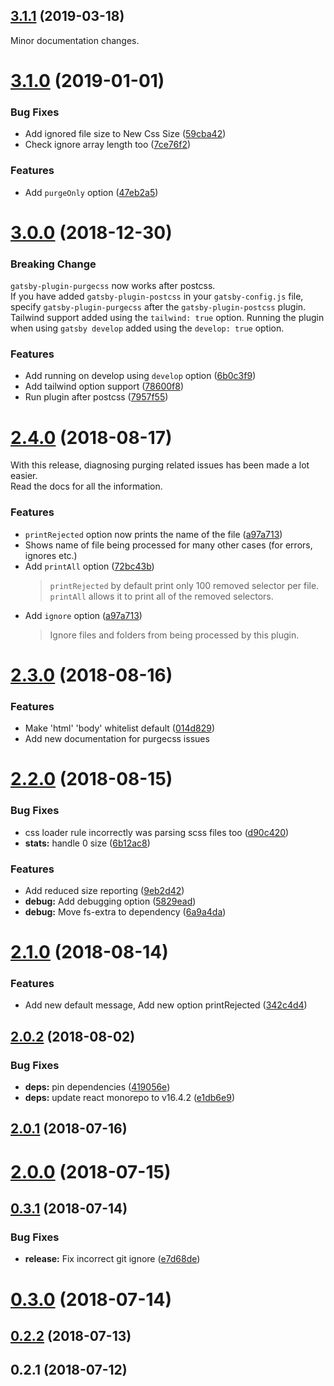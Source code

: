 ## [3.1.1](https://github.com/anantoghosh/gatsby-plugin-purgecss/compare/3.1.0...3.1.1) (2019-03-18)

Minor documentation changes.

# [3.1.0](https://github.com/anantoghosh/gatsby-plugin-purgecss/compare/3.0.0...3.1.0) (2019-01-01)


### Bug Fixes

* Add ignored file size to New Css Size ([59cba42](https://github.com/anantoghosh/gatsby-plugin-purgecss/commit/59cba42))
* Check ignore array length too ([7ce76f2](https://github.com/anantoghosh/gatsby-plugin-purgecss/commit/7ce76f2))


### Features

* Add `purgeOnly` option ([47eb2a5](https://github.com/anantoghosh/gatsby-plugin-purgecss/commit/47eb2a5))



# [3.0.0](https://github.com/anantoghosh/gatsby-plugin-purgecss/compare/2.4.0...3.0.0) (2018-12-30)

### Breaking Change
`gatsby-plugin-purgecss` now works after postcss.  
If you have added `gatsby-plugin-postcss` in your `gatsby-config.js` file, specify `gatsby-plugin-purgecss` after the `gatsby-plugin-postcss` plugin.  
Tailwind support added using the `tailwind: true` option.
Running the plugin when using `gatsby develop` added using the `develop: true` option.


### Features

* Add running on develop using `develop` option ([6b0c3f9](https://github.com/anantoghosh/gatsby-plugin-purgecss/commit/6b0c3f9))
* Add tailwind option support ([78600f8](https://github.com/anantoghosh/gatsby-plugin-purgecss/commit/78600f8))
* Run plugin after postcss ([7957f55](https://github.com/anantoghosh/gatsby-plugin-purgecss/commit/7957f55))



<a name="2.4.0"></a>
# [2.4.0](https://github.com/anantoghosh/gatsby-plugin-purgecss/compare/2.3.0...2.4.0) (2018-08-17)

With this release, diagnosing purging related issues has been made a lot easier.  
Read the docs for all the information.

### Features

* `printRejected` option now prints the name of the file ([a97a713](https://github.com/anantoghosh/gatsby-plugin-purgecss/commit/a97a713))
* Shows name of file being processed for many other cases (for errors, ignores etc.)
* Add `printAll` option ([72bc43b](https://github.com/anantoghosh/gatsby-plugin-purgecss/commit/72bc43b))
  > `printRejected` by default print only 100 removed selector per file. `printAll` allows it to print all of the removed selectors.
* Add `ignore` option ([a97a713](https://github.com/anantoghosh/gatsby-plugin-purgecss/commit/a97a713))
  > Ignore files and folders from being processed by this plugin.



<a name="2.3.0"></a>
# [2.3.0](https://github.com/anantoghosh/gatsby-plugin-purgecss/compare/2.2.0...2.3.0) (2018-08-16)


### Features

* Make 'html' 'body' whitelist default ([014d829](https://github.com/anantoghosh/gatsby-plugin-purgecss/commit/014d829))
* Add new documentation for purgecss issues

<a name="2.2.0"></a>
# [2.2.0](https://github.com/anantoghosh/gatsby-plugin-purgecss/compare/2.1.0...2.2.0) (2018-08-15)


### Bug Fixes

* css loader rule incorrectly was parsing scss files too ([d90c420](https://github.com/anantoghosh/gatsby-plugin-purgecss/commit/d90c420))
* **stats:** handle 0 size ([6b12ac8](https://github.com/anantoghosh/gatsby-plugin-purgecss/commit/6b12ac8))


### Features

* Add reduced size reporting ([9eb2d42](https://github.com/anantoghosh/gatsby-plugin-purgecss/commit/9eb2d42))
* **debug:** Add debugging option ([5829ead](https://github.com/anantoghosh/gatsby-plugin-purgecss/commit/5829ead))
* **debug:** Move fs-extra to dependency ([6a9a4da](https://github.com/anantoghosh/gatsby-plugin-purgecss/commit/6a9a4da))



<a name="2.1.0"></a>
# [2.1.0](https://github.com/anantoghosh/gatsby-plugin-purgecss/compare/2.0.2...2.1.0) (2018-08-14)


### Features

* Add new default message, Add new option printRejected ([342c4d4](https://github.com/anantoghosh/gatsby-plugin-purgecss/commit/342c4d4))



<a name="2.0.2"></a>
## [2.0.2](https://github.com/anantoghosh/gatsby-plugin-purgecss/compare/2.0.1...2.0.2) (2018-08-02)


### Bug Fixes

* **deps:** pin dependencies ([419056e](https://github.com/anantoghosh/gatsby-plugin-purgecss/commit/419056e))
* **deps:** update react monorepo to v16.4.2 ([e1db6e9](https://github.com/anantoghosh/gatsby-plugin-purgecss/commit/e1db6e9))



<a name="2.0.1"></a>
## [2.0.1](https://github.com/anantoghosh/gatsby-plugin-purgecss/compare/2.0.0...2.0.1) (2018-07-16)



<a name="2.0.0"></a>
# [2.0.0](https://github.com/anantoghosh/gatsby-plugin-purgecss/compare/0.3.1...2.0.0) (2018-07-15)



<a name="0.3.1"></a>
## [0.3.1](https://github.com/anantoghosh/gatsby-plugin-purgecss/compare/0.3.0...0.3.1) (2018-07-14)


### Bug Fixes

* **release:** Fix incorrect git ignore ([e7d68de](https://github.com/anantoghosh/gatsby-plugin-purgecss/commit/e7d68de))



<a name="0.3.0"></a>
# [0.3.0](https://github.com/anantoghosh/gatsby-plugin-purgecss/compare/0.2.2...0.3.0) (2018-07-14)



<a name="0.2.2"></a>
## [0.2.2](https://github.com/anantoghosh/gatsby-plugin-purgecss/compare/0.2.1...0.2.2) (2018-07-13)



<a name="0.2.1"></a>
## 0.2.1 (2018-07-12)



